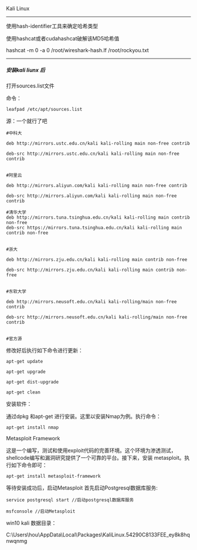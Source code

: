 Kali Linux

**********
使用hash-identifier工具来确定哈希类型

使用hashcat或者cudahashcat破解该MD5哈希值

hashcat -m 0 -a 0 /root/wireshark-hash.lf /root/rockyou.txt

---



##### 安装kali liunx 后

打开sources.list文件

命令：

```
leafpad /etc/apt/sources.list
```

源：一个就行了吧

```
#中科大

deb http://mirrors.ustc.edu.cn/kali kali-rolling main non-free contrib

deb-src http://mirrors.ustc.edu.cn/kali kali-rolling main non-free contrib
 

#阿里云

deb http://mirrors.aliyun.com/kali kali-rolling main non-free contrib

deb-src http://mirrors.aliyun.com/kali kali-rolling main non-free contrib
 
#清华大学
deb http://mirrors.tuna.tsinghua.edu.cn/kali kali-rolling main contrib non-free
deb-src https://mirrors.tuna.tsinghua.edu.cn/kali kali-rolling main contrib non-free
 

#浙大

deb http://mirrors.zju.edu.cn/kali kali-rolling main contrib non-free

deb-src http://mirrors.zju.edu.cn/kali kali-rolling main contrib non-free
 

#东软大学

deb http://mirrors.neusoft.edu.cn/kali kali-rolling/main non-free contrib

deb-src http://mirrors.neusoft.edu.cn/kali kali-rolling/main non-free contrib
 

#官方源

```

修改好后执行如下命令进行更新：

```
apt-get update

apt-get upgrade

apt-get dist-upgrade

apt-get clean
```

安装软件：

通过dpkg 和apt-get 进行安装。这里以安装Nmap为例。执行命令：

```
apt-get install nmap
```

Metasploit Framework

这是一个编写，测试和使用exploit代码的完善环境。这个环境为渗透测试，shellcode编写和漏洞研究提供了一个可靠的平台。接下来，安装 metasploit。执行如下命令即可：

```
apt-get install metasploit-framework
```

等待安装成功后，启动Metasploit 首先启动Postgresql数据库服务:

```
service postgresql start //启动postgresql数据库服务

msfconsole //启动Metasploit
```



win10 kali 数据目录：

C:\Users\hou\AppData\Local\Packages\KaliLinux.54290C8133FEE_ey8k8hqnwqnmg